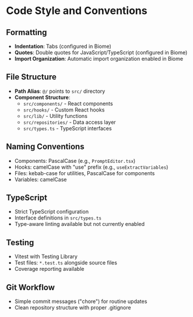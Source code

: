 # Code Style and Conventions

## Formatting
- **Indentation**: Tabs (configured in Biome)
- **Quotes**: Double quotes for JavaScript/TypeScript (configured in Biome)
- **Import Organization**: Automatic import organization enabled in Biome

## File Structure
- **Path Alias**: `@/` points to `src/` directory
- **Component Structure**: 
  - `src/components/` - React components
  - `src/hooks/` - Custom React hooks
  - `src/lib/` - Utility functions
  - `src/repositories/` - Data access layer
  - `src/types.ts` - TypeScript interfaces

## Naming Conventions
- Components: PascalCase (e.g., `PromptEditor.tsx`)
- Hooks: camelCase with "use" prefix (e.g., `useExtractVariables`)
- Files: kebab-case for utilities, PascalCase for components
- Variables: camelCase

## TypeScript
- Strict TypeScript configuration
- Interface definitions in `src/types.ts`
- Type-aware linting available but not currently enabled

## Testing
- Vitest with Testing Library
- Test files: `*.test.ts` alongside source files
- Coverage reporting available

## Git Workflow
- Simple commit messages ("chore") for routine updates
- Clean repository structure with proper .gitignore